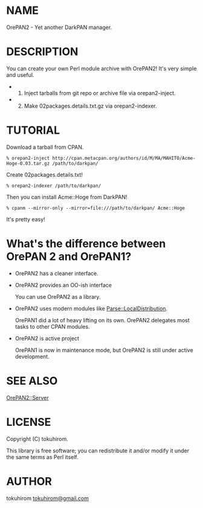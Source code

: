 # NAME

OrePAN2 - Yet another DarkPAN manager.

# DESCRIPTION

You can create your own Perl module archive with OrePAN2!
It's very simple and useful.

- 1. Inject tarballs from git repo or archive file via orepan2-inject.
- 2. Make 02packages.details.txt.gz via orepan2-indexer.

# TUTORIAL

Download a tarball from CPAN.

    % orepan2-inject http://cpan.metacpan.org/authors/id/M/MA/MAHITO/Acme-Hoge-0.03.tar.gz /path/to/darkpan/

Create 02packages.details.txt!

    % orepan2-indexer /path/to/darkpan/

Then you can install Acme::Hoge from DarkPAN!

    % cpanm --mirror-only --mirror=file:///path/to/darkpan/ Acme::Hoge

It's pretty easy!

# What's the difference between OrePAN 2 and OrePAN1?

- OrePAN2 has a cleaner interface.
- OrePAN2 provides an OO-ish interface

    You can use OrePAN2 as a library.

- OrePAN2 uses modern modules like [Parse::LocalDistribution](https://metacpan.org/pod/Parse%3A%3ALocalDistribution).

    OrePAN1 did a lot of heavy lifting on its own. OrePAN2 delegates most tasks to other CPAN modules.

- OrePAN2 is active project

    OrePAN1 is now in maintenance mode, but OrePAN2 is still under active development.

# SEE ALSO

[OrePAN2::Server](https://metacpan.org/pod/OrePAN2%3A%3AServer)

# LICENSE

Copyright (C) tokuhirom.

This library is free software; you can redistribute it and/or modify
it under the same terms as Perl itself.

# AUTHOR

tokuhirom <tokuhirom@gmail.com>
